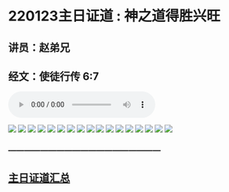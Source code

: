 # 220123主日证道 : 神之道得胜兴旺
## 讲员：赵弟兄
## 经文：使徒行传 6:7

<audio controls src="./220123.mp3"></audio>

![](1.jpg)
![](2.jpg)
![](3.jpg)
![](4.jpg)
![](5.jpg)
![](6.jpg)
![](7.jpg)
![](8.jpg)
![](9.jpg)
![](10.jpg)
![](11.jpg)
![](12.jpg)
![](13.jpg)
![](14.jpg)
![](15.jpg)
![](16.jpg)
![](17.jpg)




### ———————————————————

## [主日证道汇总](https://nccchurch.github.io/Sermons/)
